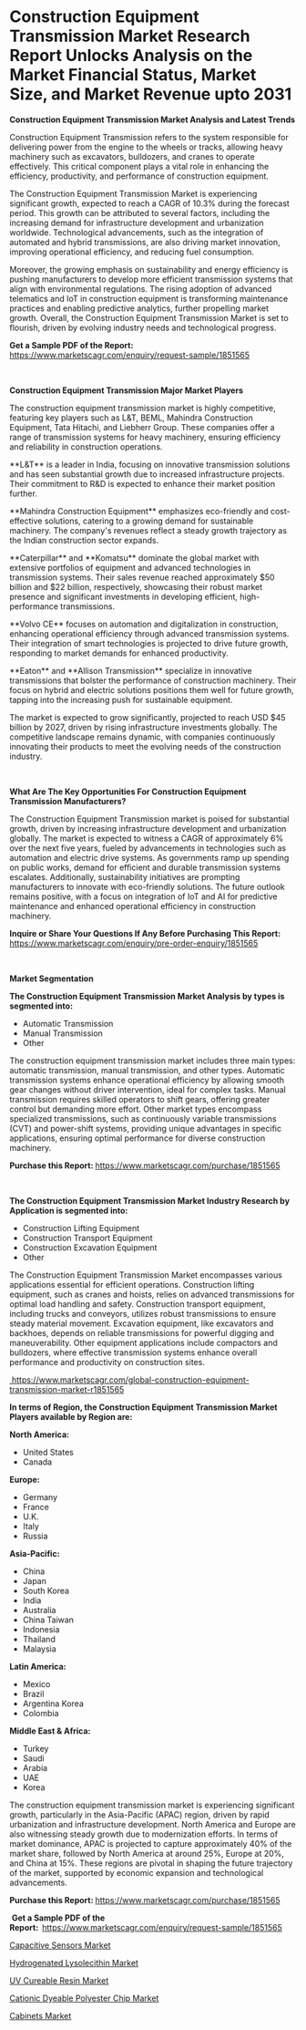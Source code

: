 <p><h1>Construction Equipment Transmission Market Research Report Unlocks Analysis on the Market Financial Status, Market Size, and Market Revenue upto 2031</h1></p><p><strong>Construction Equipment Transmission Market Analysis and Latest Trends</strong></p>
<p><p>Construction Equipment Transmission refers to the system responsible for delivering power from the engine to the wheels or tracks, allowing heavy machinery such as excavators, bulldozers, and cranes to operate effectively. This critical component plays a vital role in enhancing the efficiency, productivity, and performance of construction equipment.</p><p>The Construction Equipment Transmission Market is experiencing significant growth, expected to reach a CAGR of 10.3% during the forecast period. This growth can be attributed to several factors, including the increasing demand for infrastructure development and urbanization worldwide. Technological advancements, such as the integration of automated and hybrid transmissions, are also driving market innovation, improving operational efficiency, and reducing fuel consumption.</p><p>Moreover, the growing emphasis on sustainability and energy efficiency is pushing manufacturers to develop more efficient transmission systems that align with environmental regulations. The rising adoption of advanced telematics and IoT in construction equipment is transforming maintenance practices and enabling predictive analytics, further propelling market growth. Overall, the Construction Equipment Transmission Market is set to flourish, driven by evolving industry needs and technological progress.</p></p>
<p><strong>Get a Sample PDF of the Report:&nbsp;</strong> <a href="https://www.marketscagr.com/enquiry/request-sample/1851565?utm_campaign=1126&utm_medium=2&utm_source=Github&utm_content=ia&utm_term=18102024&utm_id=construction-equipment-transmission">https://www.marketscagr.com/enquiry/request-sample/1851565</a></p>
<p>&nbsp;</p>
<p><strong>Construction Equipment Transmission Major Market Players</strong></p>
<p><p>The construction equipment transmission market is highly competitive, featuring key players such as L&T, BEML, Mahindra Construction Equipment, Tata Hitachi, and Liebherr Group. These companies offer a range of transmission systems for heavy machinery, ensuring efficiency and reliability in construction operations.</p><p>**L&T** is a leader in India, focusing on innovative transmission solutions and has seen substantial growth due to increased infrastructure projects. Their commitment to R&D is expected to enhance their market position further.</p><p>**Mahindra Construction Equipment** emphasizes eco-friendly and cost-effective solutions, catering to a growing demand for sustainable machinery. The company's revenues reflect a steady growth trajectory as the Indian construction sector expands.</p><p>**Caterpillar** and **Komatsu** dominate the global market with extensive portfolios of equipment and advanced technologies in transmission systems. Their sales revenue reached approximately $50 billion and $22 billion, respectively, showcasing their robust market presence and significant investments in developing efficient, high-performance transmissions.</p><p>**Volvo CE** focuses on automation and digitalization in construction, enhancing operational efficiency through advanced transmission systems. Their integration of smart technologies is projected to drive future growth, responding to market demands for enhanced productivity.</p><p>**Eaton** and **Allison Transmission** specialize in innovative transmissions that bolster the performance of construction machinery. Their focus on hybrid and electric solutions positions them well for future growth, tapping into the increasing push for sustainable equipment.</p><p>The market is expected to grow significantly, projected to reach USD $45 billion by 2027, driven by rising infrastructure investments globally. The competitive landscape remains dynamic, with companies continuously innovating their products to meet the evolving needs of the construction industry.</p></p>
<p>&nbsp;</p>
<p><strong>What Are The Key Opportunities For Construction Equipment Transmission Manufacturers?</strong></p>
<p><p>The Construction Equipment Transmission market is poised for substantial growth, driven by increasing infrastructure development and urbanization globally. The market is expected to witness a CAGR of approximately 6% over the next five years, fueled by advancements in technologies such as automation and electric drive systems. As governments ramp up spending on public works, demand for efficient and durable transmission systems escalates. Additionally, sustainability initiatives are prompting manufacturers to innovate with eco-friendly solutions. The future outlook remains positive, with a focus on integration of IoT and AI for predictive maintenance and enhanced operational efficiency in construction machinery.</p></p>
<p><strong>Inquire or Share Your Questions If Any Before Purchasing This Report:</strong> <a href="https://www.marketscagr.com/enquiry/pre-order-enquiry/1851565?utm_campaign=1126&utm_medium=2&utm_source=Github&utm_content=ia&utm_term=18102024&utm_id=construction-equipment-transmission">https://www.marketscagr.com/enquiry/pre-order-enquiry/1851565</a></p>
<p>&nbsp;</p>
<p><strong>Market Segmentation</strong></p>
<p><strong>The Construction Equipment Transmission Market Analysis by types is segmented into:</strong></p>
<p><ul><li>Automatic Transmission</li><li>Manual Transmission</li><li>Other</li></ul></p>
<p><p>The construction equipment transmission market includes three main types: automatic transmission, manual transmission, and other types. Automatic transmission systems enhance operational efficiency by allowing smooth gear changes without driver intervention, ideal for complex tasks. Manual transmission requires skilled operators to shift gears, offering greater control but demanding more effort. Other market types encompass specialized transmissions, such as continuously variable transmissions (CVT) and power-shift systems, providing unique advantages in specific applications, ensuring optimal performance for diverse construction machinery.</p></p>
<p><strong>Purchase this Report:&nbsp;</strong><a href="https://www.marketscagr.com/purchase/1851565?utm_campaign=1126&utm_medium=2&utm_source=Github&utm_content=ia&utm_term=18102024&utm_id=construction-equipment-transmission">https://www.marketscagr.com/purchase/1851565</a></p>
<p>&nbsp;</p>
<p><strong>The Construction Equipment Transmission Market Industry Research by Application is segmented into:</strong></p>
<p><ul><li>Construction Lifting Equipment</li><li>Construction Transport Equipment</li><li>Construction Excavation Equipment</li><li>Other</li></ul></p>
<p><p>The Construction Equipment Transmission Market encompasses various applications essential for efficient operations. Construction lifting equipment, such as cranes and hoists, relies on advanced transmissions for optimal load handling and safety. Construction transport equipment, including trucks and conveyors, utilizes robust transmissions to ensure steady material movement. Excavation equipment, like excavators and backhoes, depends on reliable transmissions for powerful digging and maneuverability. Other equipment applications include compactors and bulldozers, where effective transmission systems enhance overall performance and productivity on construction sites.</p></p>
<p><a href="https://www.marketscagr.com/global-construction-equipment-transmission-market-r1851565?utm_campaign=1126&utm_medium=2&utm_source=Github&utm_content=ia&utm_term=18102024&utm_id=construction-equipment-transmission">&nbsp;https://www.marketscagr.com/global-construction-equipment-transmission-market-r1851565</a></p>
<p><strong>In terms of Region, the Construction Equipment Transmission Market Players available by Region are:</strong></p>
<p>
    <p> <strong> North America: </strong>
        <ul>
            <li>United States</li>
            <li>Canada</li>
        </ul>
        </p> 
    <p> <strong> Europe: </strong>
        <ul>
            <li>Germany</li>
            <li>France</li>
            <li>U.K.</li>
            <li>Italy</li>
            <li>Russia</li>
        </ul>
        </p> 
    <p> <strong> Asia-Pacific: </strong>
        <ul>
            <li>China</li>
            <li>Japan</li>
            <li>South Korea</li>
            <li>India</li>
            <li>Australia</li>
            <li>China Taiwan</li>
            <li>Indonesia</li>
            <li>Thailand</li>
            <li>Malaysia</li>
        </ul>
        </p> 
    <p> <strong> Latin America: </strong>
        <ul>
            <li>Mexico</li>
            <li>Brazil</li>
            <li>Argentina Korea</li>
            <li>Colombia</li>
        </ul>
        </p> 
    <p> <strong> Middle East & Africa: </strong>
        <ul>
            <li>Turkey</li>
            <li>Saudi</li>
            <li>Arabia</li>
            <li>UAE</li>
            <li>Korea</li>
        </ul>
    </p>
    </p>
<p><p>The construction equipment transmission market is experiencing significant growth, particularly in the Asia-Pacific (APAC) region, driven by rapid urbanization and infrastructure development. North America and Europe are also witnessing steady growth due to modernization efforts. In terms of market dominance, APAC is projected to capture approximately 40% of the market share, followed by North America at around 25%, Europe at 20%, and China at 15%. These regions are pivotal in shaping the future trajectory of the market, supported by economic expansion and technological advancements.</p></p>
<p><strong>Purchase this Report: </strong><a href="https://www.marketscagr.com/purchase/1851565?utm_campaign=1126&utm_medium=2&utm_source=Github&utm_content=ia&utm_term=18102024&utm_id=construction-equipment-transmission">https://www.marketscagr.com/purchase/1851565</a></p>
<p>&nbsp;<strong>Get a Sample PDF of the Report:&nbsp;&nbsp;</strong><a href="https://www.marketscagr.com/enquiry/request-sample/1851565?utm_campaign=1126&utm_medium=2&utm_source=Github&utm_content=ia&utm_term=18102024&utm_id=construction-equipment-transmission">https://www.marketscagr.com/enquiry/request-sample/1851565</a></p>
<p><strong></strong></p>
<p><p><a href="https://www.linkedin.com/pulse/capacitive-sensors-market-maturity-analysis-regional-disparities-dvoyc?utm_campaign=1126&utm_medium=2&utm_source=Github&utm_content=ia&utm_term=18102024&utm_id=construction-equipment-transmission">Capacitive Sensors Market</a></p><p><a href="https://github.com/vida8caklaugen/Market-Research-Report-List-1/blob/main/hydrogenated-lysolecithin-market.md?utm_campaign=1126&utm_medium=2&utm_source=Github&utm_content=ia&utm_term=18102024&utm_id=construction-equipment-transmission">Hydrogenated Lysolecithin Market</a></p><p><a href="https://www.linkedin.com/pulse/booming-uv-cureable-resin-market-sector-analysis-growth-x7qbe?utm_campaign=1126&utm_medium=2&utm_source=Github&utm_content=ia&utm_term=18102024&utm_id=construction-equipment-transmission">UV Cureable Resin Market</a></p><p><a href="https://github.com/gareyratsepny/Market-Research-Report-List-1/blob/main/cationic-dyeable-polyester-chip-market.md?utm_campaign=1126&utm_medium=2&utm_source=Github&utm_content=ia&utm_term=18102024&utm_id=construction-equipment-transmission">Cationic Dyeable Polyester Chip Market</a></p><p><a href="https://www.linkedin.com/pulse/market-dynamics-future-trends-global-cabinets-sector-forecasted-fibye?utm_campaign=1126&utm_medium=2&utm_source=Github&utm_content=ia&utm_term=18102024&utm_id=construction-equipment-transmission">Cabinets Market</a></p></p>
